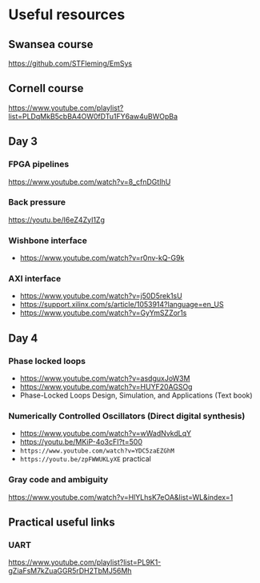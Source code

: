 # Useful resources

## Swansea course

https://github.com/STFleming/EmSys

## Cornell course

https://www.youtube.com/playlist?list=PLDqMkB5cbBA4OW0fDTu1FY6aw4uBWOpBa

## Day 3

### FPGA pipelines

https://www.youtube.com/watch?v=8_cfnDGtIhU

### Back pressure

https://youtu.be/I6eZ4ZyI1Zg

### Wishbone interface

- https://www.youtube.com/watch?v=r0nv-kQ-G9k

### AXI interface

- https://www.youtube.com/watch?v=j50D5rek1sU
- https://support.xilinx.com/s/article/1053914?language=en_US
- https://www.youtube.com/watch?v=GyYmSZZor1s

## Day 4

### Phase locked loops

- https://www.youtube.com/watch?v=asdguxJoW3M
- https://www.youtube.com/watch?v=HUYF20AGSOg
- Phase-Locked Loops Design, Simulation, and Applications (Text book)

### Numerically Controlled Oscillators (Direct digital synthesis)

- https://www.youtube.com/watch?v=wWadNvkdLqY
- https://youtu.be/MKiP-4o3cFI?t=500
- `https://www.youtube.com/watch?v=YDC5zaEZGhM`
- `https://youtu.be/zpFWWUKLyXE` practical

### Gray code and ambiguity

https://www.youtube.com/watch?v=HlYLhsK7eOA&list=WL&index=1

## Practical useful links 

### UART
https://www.youtube.com/playlist?list=PL9K1-gZiaFsM7kZuaGGR5rDH2TbMJ56Mh
